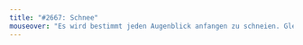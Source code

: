 ```yaml
---
title: "#2667: Schnee"
mouseover: "Es wird bestimmt jeden Augenblick anfangen zu schneien. Gleich. Nicht mehr lange. Nur noch ein bisschen. Einen winzigen Augenblick. Ganz sicher."
---
```


